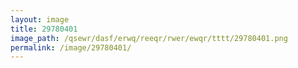 ```yaml
---
layout: image
title: 29780401
image_path: /qsewr/dasf/erwq/reeqr/rwer/ewqr/tttt/29780401.png
permalink: /image/29780401/
---
```

